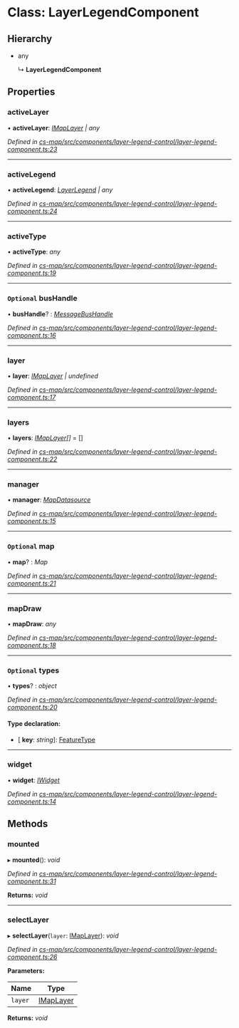 # Class: LayerLegendComponent

## Hierarchy

* any

  ↳ **LayerLegendComponent**

## Properties

###  activeLayer

• **activeLayer**: *[IMapLayer](../interfaces/_cs_map_src_classes_imap_layer_.imaplayer.md) | any*

*Defined in [cs-map/src/components/layer-legend-control/layer-legend-component.ts:23](https://github.com/RichardHovenkamp/csnext/blob/d817caa/packages/cs-map/src/components/layer-legend-control/layer-legend-component.ts#L23)*

___

###  activeLegend

• **activeLegend**: *[LayerLegend](../interfaces/_cs_map_src_classes_layer_legend_.layerlegend.md) | any*

*Defined in [cs-map/src/components/layer-legend-control/layer-legend-component.ts:24](https://github.com/RichardHovenkamp/csnext/blob/d817caa/packages/cs-map/src/components/layer-legend-control/layer-legend-component.ts#L24)*

___

###  activeType

• **activeType**: *any*

*Defined in [cs-map/src/components/layer-legend-control/layer-legend-component.ts:19](https://github.com/RichardHovenkamp/csnext/blob/d817caa/packages/cs-map/src/components/layer-legend-control/layer-legend-component.ts#L19)*

___

### `Optional` busHandle

• **busHandle**? : *[MessageBusHandle](_cs_core_src_utils_message_bus_message_bus_handle_.messagebushandle.md)*

*Defined in [cs-map/src/components/layer-legend-control/layer-legend-component.ts:16](https://github.com/RichardHovenkamp/csnext/blob/d817caa/packages/cs-map/src/components/layer-legend-control/layer-legend-component.ts#L16)*

___

###  layer

• **layer**: *[IMapLayer](../interfaces/_cs_map_src_classes_imap_layer_.imaplayer.md) | undefined*

*Defined in [cs-map/src/components/layer-legend-control/layer-legend-component.ts:17](https://github.com/RichardHovenkamp/csnext/blob/d817caa/packages/cs-map/src/components/layer-legend-control/layer-legend-component.ts#L17)*

___

###  layers

• **layers**: *[IMapLayer](../interfaces/_cs_map_src_classes_imap_layer_.imaplayer.md)[]* =  []

*Defined in [cs-map/src/components/layer-legend-control/layer-legend-component.ts:22](https://github.com/RichardHovenkamp/csnext/blob/d817caa/packages/cs-map/src/components/layer-legend-control/layer-legend-component.ts#L22)*

___

###  manager

• **manager**: *[MapDatasource](_cs_map_src_datasources_map_datasource_.mapdatasource.md)*

*Defined in [cs-map/src/components/layer-legend-control/layer-legend-component.ts:15](https://github.com/RichardHovenkamp/csnext/blob/d817caa/packages/cs-map/src/components/layer-legend-control/layer-legend-component.ts#L15)*

___

### `Optional` map

• **map**? : *Map*

*Defined in [cs-map/src/components/layer-legend-control/layer-legend-component.ts:21](https://github.com/RichardHovenkamp/csnext/blob/d817caa/packages/cs-map/src/components/layer-legend-control/layer-legend-component.ts#L21)*

___

###  mapDraw

• **mapDraw**: *any*

*Defined in [cs-map/src/components/layer-legend-control/layer-legend-component.ts:18](https://github.com/RichardHovenkamp/csnext/blob/d817caa/packages/cs-map/src/components/layer-legend-control/layer-legend-component.ts#L18)*

___

### `Optional` types

• **types**? : *object*

*Defined in [cs-map/src/components/layer-legend-control/layer-legend-component.ts:20](https://github.com/RichardHovenkamp/csnext/blob/d817caa/packages/cs-map/src/components/layer-legend-control/layer-legend-component.ts#L20)*

#### Type declaration:

* \[ **key**: *string*\]: [FeatureType](_cs_map_src_classes_feature_type_.featuretype.md)

___

###  widget

• **widget**: *[IWidget](../interfaces/_cs_core_src_widget_widget_.iwidget.md)*

*Defined in [cs-map/src/components/layer-legend-control/layer-legend-component.ts:14](https://github.com/RichardHovenkamp/csnext/blob/d817caa/packages/cs-map/src/components/layer-legend-control/layer-legend-component.ts#L14)*

## Methods

###  mounted

▸ **mounted**(): *void*

*Defined in [cs-map/src/components/layer-legend-control/layer-legend-component.ts:31](https://github.com/RichardHovenkamp/csnext/blob/d817caa/packages/cs-map/src/components/layer-legend-control/layer-legend-component.ts#L31)*

**Returns:** *void*

___

###  selectLayer

▸ **selectLayer**(`layer`: [IMapLayer](../interfaces/_cs_map_src_classes_imap_layer_.imaplayer.md)): *void*

*Defined in [cs-map/src/components/layer-legend-control/layer-legend-component.ts:26](https://github.com/RichardHovenkamp/csnext/blob/d817caa/packages/cs-map/src/components/layer-legend-control/layer-legend-component.ts#L26)*

**Parameters:**

Name | Type |
------ | ------ |
`layer` | [IMapLayer](../interfaces/_cs_map_src_classes_imap_layer_.imaplayer.md) |

**Returns:** *void*
